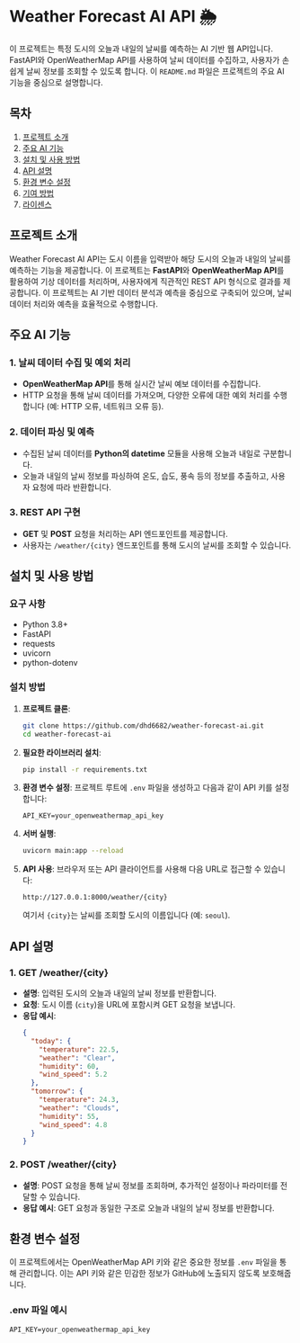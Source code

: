 # Weather Forecast AI API 🌦️

이 프로젝트는 특정 도시의 오늘과 내일의 날씨를 예측하는 AI 기반 웹 API입니다. FastAPI와 OpenWeatherMap API를 사용하여 날씨 데이터를 수집하고, 사용자가 손쉽게 날씨 정보를 조회할 수 있도록 합니다. 이 `README.md` 파일은 프로젝트의 주요 AI 기능을 중심으로 설명합니다.

## 목차
1. [프로젝트 소개](#프로젝트-소개)
2. [주요 AI 기능](#주요-ai-기능)
3. [설치 및 사용 방법](#설치-및-사용-방법)
4. [API 설명](#api-설명)
5. [환경 변수 설정](#환경-변수-설정)
6. [기여 방법](#기여-방법)
7. [라이센스](#라이센스)

## 프로젝트 소개

Weather Forecast AI API는 도시 이름을 입력받아 해당 도시의 오늘과 내일의 날씨를 예측하는 기능을 제공합니다. 이 프로젝트는 **FastAPI**와 **OpenWeatherMap API**를 활용하여 기상 데이터를 처리하며, 사용자에게 직관적인 REST API 형식으로 결과를 제공합니다. 이 프로젝트는 AI 기반 데이터 분석과 예측을 중심으로 구축되어 있으며, 날씨 데이터 처리와 예측을 효율적으로 수행합니다.

## 주요 AI 기능

### 1. 날씨 데이터 수집 및 예외 처리
- **OpenWeatherMap API**를 통해 실시간 날씨 예보 데이터를 수집합니다.
- HTTP 요청을 통해 날씨 데이터를 가져오며, 다양한 오류에 대한 예외 처리를 수행합니다 (예: HTTP 오류, 네트워크 오류 등).

### 2. 데이터 파싱 및 예측
- 수집된 날씨 데이터를 **Python의 datetime** 모듈을 사용해 오늘과 내일로 구분합니다.
- 오늘과 내일의 날씨 정보를 파싱하여 온도, 습도, 풍속 등의 정보를 추출하고, 사용자 요청에 따라 반환합니다.

### 3. REST API 구현
- **GET** 및 **POST** 요청을 처리하는 API 엔드포인트를 제공합니다.
- 사용자는 `/weather/{city}` 엔드포인트를 통해 도시의 날씨를 조회할 수 있습니다.

## 설치 및 사용 방법

### 요구 사항
- Python 3.8+
- FastAPI
- requests
- uvicorn
- python-dotenv

### 설치 방법

1. **프로젝트 클론**:
   ```bash
   git clone https://github.com/dhd6682/weather-forecast-ai.git
   cd weather-forecast-ai
   ```

2. **필요한 라이브러리 설치**:
   ```bash
   pip install -r requirements.txt
   ```

3. **환경 변수 설정**:
   프로젝트 루트에 `.env` 파일을 생성하고 다음과 같이 API 키를 설정합니다:
   ```
   API_KEY=your_openweathermap_api_key
   ```

4. **서버 실행**:
   ```bash
   uvicorn main:app --reload
   ```

5. **API 사용**:
   브라우저 또는 API 클라이언트를 사용해 다음 URL로 접근할 수 있습니다:
   ```
   http://127.0.0.1:8000/weather/{city}
   ```
   여기서 `{city}`는 날씨를 조회할 도시의 이름입니다 (예: `seoul`).

## API 설명

### 1. GET /weather/{city}
- **설명**: 입력된 도시의 오늘과 내일의 날씨 정보를 반환합니다.
- **요청**: 도시 이름 (`city`)을 URL에 포함시켜 GET 요청을 보냅니다.
- **응답 예시**:
  ```json
  {
    "today": {
      "temperature": 22.5,
      "weather": "Clear",
      "humidity": 60,
      "wind_speed": 5.2
    },
    "tomorrow": {
      "temperature": 24.3,
      "weather": "Clouds",
      "humidity": 55,
      "wind_speed": 4.8
    }
  }
  ```

### 2. POST /weather/{city}
- **설명**: POST 요청을 통해 날씨 정보를 조회하며, 추가적인 설정이나 파라미터를 전달할 수 있습니다.
- **응답 예시**: GET 요청과 동일한 구조로 오늘과 내일의 날씨 정보를 반환합니다.

## 환경 변수 설정

이 프로젝트에서는 OpenWeatherMap API 키와 같은 중요한 정보를 `.env` 파일을 통해 관리합니다. 이는 API 키와 같은 민감한 정보가 GitHub에 노출되지 않도록 보호해줍니다.

### .env 파일 예시
```
API_KEY=your_openweathermap_api_key
```


